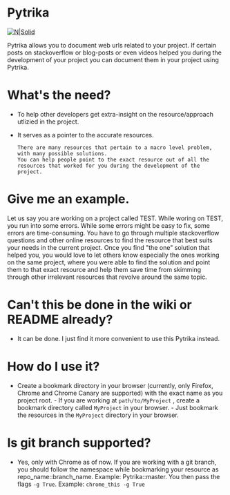 # Pytrika

[![N|Solid](https://upload.wikimedia.org/wikipedia/commons/thumb/f/f8/Echo_pagelinked.svg/96px-Echo_pagelinked.svg.png)]()

Pytrika allows you to document web urls related to your project. If certain posts on stackoverflow or blog-posts or even videos helped you during the development of your project you can document them in your project using Pytrika.

# What's the need?

  + To help other developers get extra-insight on the resource/approach utlizied in the project.
  + It serves as a pointer to the accurate resources.

        There are many resources that pertain to a macro level problem, with many possible solutions. 
        You can help people point to the exact resource out of all the resources that worked for you during the development of the project.

# Give me an example.

Let us say you are working on a project called TEST. While woring on TEST, you run into some errors. While some errors might be easy to fix, some errors are time-consuming. You have to go through multiple stackoverflow questions and other online resources to find the resource that best suits your needs in the current project. Once you find "the one" solution that helped you, you would love to let others know especially the ones working on the same project, where you were able to find the solution and point them to that exact resource and help them save time from skimming through other irrelevant resources that revolve around the same topic.

# Can't this be done in the wiki or README already?

+ It can be done. I just find it more convenient to use this Pytrika instead.

# How do I use it?
+ Create a bookmark directory in your browser (currently, only Firefox, Chrome
  and Chrome Canary are supported) with the exact name as you project root.
        - If you are working at `path/to/MyProject` , create a bookmark directory called `MyProject` in your browser.
        - Just bookmark the resources in the `MyProject` directory in your browser.

# Is git branch supported?
+ Yes, only with Chrome as of now. If you are working with a git branch, you should follow the namespace
  while bookmarking your resource as repo_name::branch_name. Example:
  Pytrika::master. You then pass the flags `-g True`. Example: `chrome_this
  -g True`
